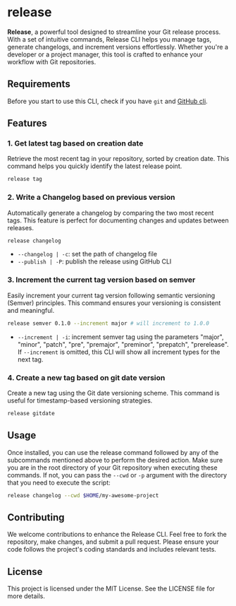 # release

**Release**, a powerful tool designed to streamline your Git release process. With a set of intuitive
commands, Release CLI helps you manage tags, generate changelogs, and increment versions effortlessly. Whether you're a developer or a project manager, this tool is crafted to enhance your workflow with Git repositories.

## Requirements

Before you start to use this CLI, check if you have `git` and [GitHub cli](https://cli.github.com/).

## Features

### 1. Get latest tag based on creation date

Retrieve the most recent tag in your repository, sorted by creation date. This command helps you quickly identify the latest release point.

```bash
release tag
```

### 2. Write a Changelog based on previous version

Automatically generate a changelog by comparing the two most recent tags. This feature is perfect for documenting
changes and updates between releases.

```bash
release changelog
```

- `--changelog | -c`: set the path of changelog file
- `--publish | -P`: publish the release using GitHub CLI

### 3. Increment the current tag version based on semver

Easily increment your current tag version following semantic versioning (Semver) principles. This command ensures your
versioning is consistent and meaningful.

```bash
release semver 0.1.0 --increment major # will increment to 1.0.0
```

- `--increment | -i`: increment semver tag using the parameters "major", "minor", "patch", "pre", "premajor", "preminor", "prepatch", "prerelease". If `--increment` is omitted, this CLI will show all increment types for the next tag.

### 4. Create a new tag based on git date version

Create a new tag using the Git date versioning scheme. This command is useful for timestamp-based versioning
strategies.

```bash
release gitdate
```

## Usage

Once installed, you can use the release command followed by any of the subcommands mentioned above to perform the
desired action. Make sure you are in the root directory of your Git repository when executing these commands. If not,
you can pass the `--cwd` or `-p` argument with the directory that you need to execute the script:

```bash
release changelog --cwd $HOME/my-awesome-project
```

## Contributing

We welcome contributions to enhance the Release CLI. Feel free to fork the repository, make changes, and submit a
pull request. Please ensure your code follows the project's coding standards and includes relevant tests.

## License

This project is licensed under the MIT License. See the LICENSE file for more details.

